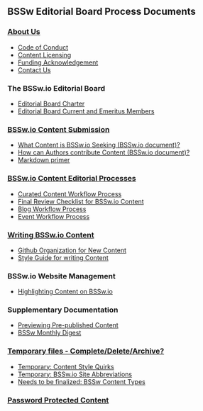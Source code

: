 ## BSSw Editorial Board Process Documents

### [About Us](About/index.md)
  - [Code of Conduct]()
  - [Content Licensing]()
  - [Funding Acknowledgement]()
  - [Contact Us]()

### The BSSw.io Editorial Board
  - [Editorial Board Charter]()
  - [Editorial Board Current and Emeritus Members]()

### [BSSw.io Content Submission](About/index.md)
  - [What Content is BSSw.io Seeking (BSSw.io document)?](About/WhatToContribute.md)
  - [How can Authors contribute Content (BSSw.io document)?](About/HowToContribute.md)  
  - [Markdown primer](About/MarkdownPrimer.md)

### [BSSw.io Content Editorial Processes](PublContent/index.md)
  - [Curated Content Workflow Process](PublContent/CuratedContentEditorialWorkflow.md)
  - [Final Review Checklist for BSSw.io Content](PublContent/ContentReviewchecklist.md)
  - [Blog Workflow Process]()
  - [Event Workflow Process]()

### [Writing BSSw.io Content](OrgNewContent/index.md)
  - [Github Organization for New Content](OrgNewContent/OrganizeNewContent.md)
  - [Style Guide for writing Content](ContentStyleGuide/ContentStyleGuide.md)

### BSSw.io Website Management
  - [Highlighting Content on BSSw.io]()

### Supplementary Documentation
  - [Previewing Pre-published Content]()
  - [BSSw Monthly Digest]()

### [Temporary files - Complete/Delete/Archive?](TmpFiles/index.md)
  - [Temporary: Content Style Quirks](TmpFiles/StyleQuirks.md)
  - [Temporary: BSSw.io Site Abbreviations](TmpFiles/Abbreviations.md)	
  - [Needs to be finalized: BSSw Content Types](Site/ContentTypes.md)

### [Password Protected Content](Protected/index.html)
